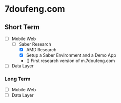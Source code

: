 # 7doufeng.com

## Short Term
- [ ] Mobile Web
    - [ ]  Saber Research
        - [x] AMD Research
        - [x] Setup a Saber Environment and a Demo App
        - [] First research version of m.7doufeng.com
- [ ] Data Layer
### Long Term
- [ ] Mobile Web
- [ ] Data Layer
